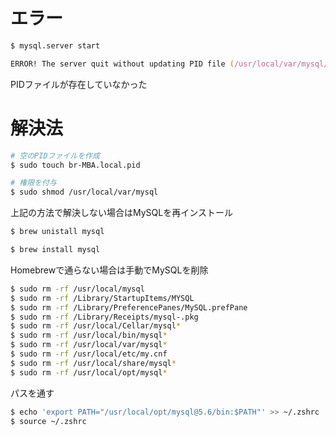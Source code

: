 # エラー

```zsh
$ mysql.server start

ERROR! The server quit without updating PID file (/usr/local/var/mysql/username.local.pid).
```

PIDファイルが存在していなかった

# 解決法

```zsh
# 空のPIDファイルを作成
$ sudo touch br-MBA.local.pid

# 権限を付与
$ sudo shmod /usr/local/var/mysql
```

上記の方法で解決しない場合はMySQLを再インストール

```zsh
$ brew unistall mysql

$ brew install mysql
```

Homebrewで通らない場合は手動でMySQLを削除

```zsh
$ sudo rm -rf /usr/local/mysql
$ sudo rm -rf /Library/StartupItems/MYSQL
$ sudo rm -rf /Library/PreferencePanes/MySQL.prefPane
$ sudo rm -rf /Library/Receipts/mysql-.pkg
$ sudo rm -rf /usr/local/Cellar/mysql*
$ sudo rm -rf /usr/local/bin/mysql*
$ sudo rm -rf /usr/local/var/mysql*
$ sudo rm -rf /usr/local/etc/my.cnf
$ sudo rm -rf /usr/local/share/mysql*
$ sudo rm -rf /usr/local/opt/mysql*
```

パスを通す

```zsh
$ echo 'export PATH="/usr/local/opt/mysql@5.6/bin:$PATH"' >> ~/.zshrc
$ source ~/.zshrc
```
